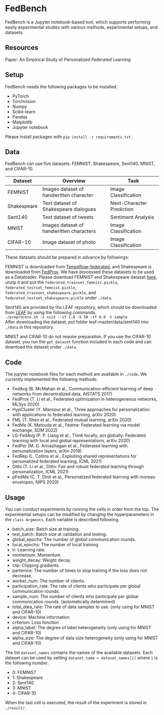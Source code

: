 # FedBench

FedBench is a Jupyter notebook-based tool, which supports performing easily experimental studies with various methods, experimental setups, and datasets.

## Resources
Paper: An Empirical Study of Personalized Federated Learning

## Setup
FedBench needs the following packages to be installed.

* PyTorch
* Torchvision
* Numpy
* Scikit-learn
* Pandas
* Matplotlib
* Jupyter notebook

Please install packages with `pip install -r requirements.txt`. 


## Data
FedBench can use five datasets: FEMNIST, Shakespeare, Sent140, MNIST, and CIFAR-10.

| Dataset     | Overview                                 | Task                      | 
| ----------- | ---------------------------------------- | ------------------------- | 
| FEMNIST     | Images dataset of handwritten character  |  Image Classification     | 
| Shakespeare | Text dataset of Shakespeare dialogues    | Next-Character Prediction | 
| Sent140     | Text dataset of tweets                   | Sentiment Analysis        | 
| MNIST       | Images dataset of handwritten characters |  Image Classification     | 
| CIFAR-10    | Image dataset of photo                   |  Image Classification     | 


These datasets should be prepared in advance by followings: 

  FEMNIST is downloaded from [Tensolflow-federated](https://github.com/tensorflow/federated), and Shakespeare is downloaded from [FedProx](https://github.com/litian96/FedProx).
  We have processed these datasets to be used as a Dataloader.
  Please download FEMNIST and Shakespeare dataset [here](https://drive.google.com/file/d/1NfmKUFeDogD6DlXkbyhbXI197F3ZfZ02/view?usp=sharing), unzip it and put the `federated_trainset_femnist.pickle`, `federated_testset_femnist.pickle`, `federated_trainset_shakespeare.pickle`, and `federated_testset_shakespeare.pickle` under `./data`.

  Sent140 are provided by the LEAF repository, which should be downloaded from [LEAF](https://github.com/TalwalkarLab/leaf/) by using the following commands:
  <br>
  `./preprocess.sh -s niid --sf 1.0 -k 50 -tf 0.8 -t sample`
  <br>
  After downloading the dataset, put folder leaf-master/data/sent140 into `./data` in this repository.

  MNIST and CIFAR-10 do not require preparation. 
  If you use the CIFAR-10 dataset, you run the `get_dataset` function included in each code and can download the dataset under `./data`.

## Code
The jupyter notebook files for each method are available in `./code`.
We currently implemented the following methods:

* FedAvg (B. McMahan et al., Communication-efficient learning of deep networks from decentralized data, AISTATS 2017)
* FedProx (T. Li et al., Federated optimization in heterogeneous networks, MLSys 2020)
* HypCluster (Y. Mansour et al., Three approaches for personalization with applications to federated learning, arXiv 2020)
* FML (T. Shen et al., Federated mutual learning, arXiv 2020)
* FedMe (K. Matsuda et al., Fedme: Federated learning via model exchange, SDM 2022)
* LG-FedAvg (P. P. Liang et al., Think locally, act globally: Federated learning with local and global representations, arXiv 2020)
* FedPer (M. G. Arivazhagan et al., Federated learning with personalization layers, arXiv 2019)
* FedRep (L. Collins et al., Exploiting shared representations for personalized federated learning, ICML 2021)
* Ditto (T. Li et al., Ditto: Fair and robust federated learning through personalization, ICML 2021)
* pFedMe (C. T. Dinh et al., Personalized federated learning with moreau envelopes, NIPS 2020)


## Usage
You can conduct experiments by running the cells in order from the top.
The experimental setups can be modified by changing the hyperparameters in the `class Argments`.
Each variable is described following.

* batch_size: Batch size at training.
* test_batch: Batch size at validation and testing.
* global_epochs: The number of global communication rounds.
* local_epochs: The number of local training.
* lr: Learning rate.
* momentum: Momentum.
* weight_decay: Weight decay.
* clip: Clipping gradients.
* partience: The number of times to stop training if the loss does not decrease.
* worker_num: The number of clients.
* participation_rate: The rate of clients who participate per global communication rounds.
* sample_num: The number of clients who participate per global communication rounds. (automatically determined)
* total_data_rate: The rate of data samples to use. (only using for MNIST and CIFAR-10)
* device: Machine information 
* criterion: Loss function
* alpha_label: The degree of label heterogeneity (only using for MNIST and CIFAR-10)
* alpha_size: The degree of data size heterogeneity (only using for MNIST and CIFAR-10)

The list `dataset_names` contains the names of the available datasets.
Each dataset can be used by setting `dataset_name = dataset_names[i]` where `i` is the following number.

* 0: FEMNIST
* 1: Shakespeare
* 2: Sent140
* 3: MNIST
* 4: CIFAR-10


When the last cell is executed, the result of the experiment is stored in `./result/`.
